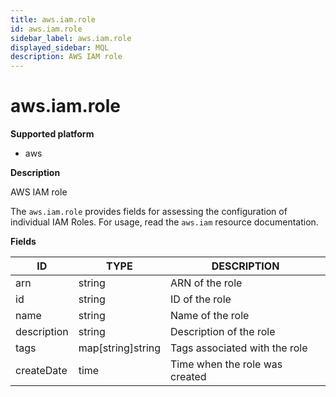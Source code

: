 ```yaml
---
title: aws.iam.role
id: aws.iam.role
sidebar_label: aws.iam.role
displayed_sidebar: MQL
description: AWS IAM role
---
```


# aws.iam.role

**Supported platform**

- aws

**Description**

AWS IAM role

The `aws.iam.role` provides fields for assessing the configuration of individual IAM Roles. For usage, read the `aws.iam` resource documentation.

**Fields**

| ID          | TYPE              | DESCRIPTION                    |
| ----------- | ----------------- | ------------------------------ |
| arn         | string            | ARN of the role                |
| id          | string            | ID of the role                 |
| name        | string            | Name of the role               |
| description | string            | Description of the role        |
| tags        | map[string]string | Tags associated with the role  |
| createDate  | time              | Time when the role was created |
